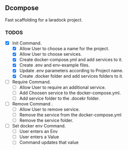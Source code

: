## Dcompose

Fast scaffolding for a laradock project.

### TODOS

- [x] Init Command.
    - [x] Allow User to choose a name for the project.
    - [x] Allow User to choose services.
    - [x] Create docker-compose.yml and add services to it.
    - [x] Create .env and env-example files.
    - [x] Update .env parameters according to Project name.
    - [x] Create .docker folder and add services folders to it.
- [ ] Require Command.
    - [ ] Allow User to require an additional service.
    - [ ] Add Choosen service to the docker-compose.yml.
    - [ ] Add service folder to the .docekr folder. 
- [ ] Remove Command .
    - [ ] Allow User to remove service.
    - [ ] Remove the service from the docker-compose.yml
    - [ ] Remove the service folder.
 - [ ] Set docker env Command.
    - [ ] User enters an Env
    - [ ] User enters a Value
    - [ ] Command updates that value
